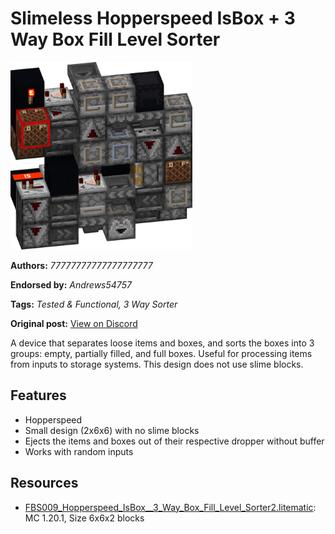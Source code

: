 # Slimeless Hopperspeed IsBox + 3 Way Box Fill Level Sorter
<img alt="area_render_226_.png" src="images/area_render_226_.png?raw=1" height="300px">

**Authors:** *77777777777777777777*

**Endorsed by:** *Andrews54757*

**Tags:** *Tested & Functional, 3 Way Sorter*

**Original post:** [View on Discord](https://discord.com/channels/1375556143186837695/1405457712044838932)

A device that separates loose items and boxes, and sorts the boxes into 3 groups: empty, partially filled, and full boxes. Useful for processing items from inputs to storage systems. This design does not use slime blocks.
## Features
- Hopperspeed
- Small design (2x6x6) with no slime blocks
- Ejects the items and boxes out of their respective dropper without buffer
- Works with random inputs

## Resources
- [FBS009_Hopperspeed_IsBox__3_Way_Box_Fill_Level_Sorter2.litematic](attachments/FBS009_Hopperspeed_IsBox__3_Way_Box_Fill_Level_Sorter2.litematic): MC 1.20.1, Size 6x6x2 blocks
